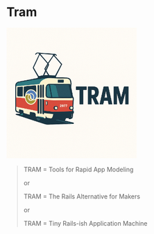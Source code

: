 # Tram

<img src="./resources/images/readme-logo.png" width="300" alt="A tramcar with the Clojure logo on it">

> TRAM = Tools for Rapid App Modeling
> 
>   or
> 
>   TRAM = The Rails Alternative for Makers
> 
>   or
> 
>   TRAM = Tiny Rails-ish Application Machine

